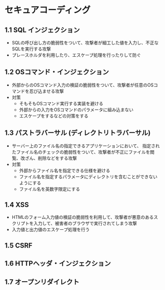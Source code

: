 # セキュアコーディング

## 1.1 SQL インジェクション
- SQLの呼び出し方の脆弱性をついて、攻撃者が細工した値を入力し、不正なSQLを実行する攻撃
- プレースホルダを利用したり、エスケープ処理を行ったりして防ぐ

## 1.2 OSコマンド・インジェクション
- 外部からのOSコマンド入力の検証の脆弱性をついて、攻撃者が任意のOSコマンドを忍び込ませる攻撃
- 対策
  - そもそもOSコマンド実行する実装を避ける
  - 外部からの入力をOSコマンドのパラメータに組み込まない
  - エスケープをするなどの対策をする

## 1.3 パストラバーサル (ディレクトリトラバーサル)
- サーバー上のファイル名の指定できるアプリケーションにおいて、
  指定されたファイル名のチェックの脆弱性をついて、攻撃者が不正にファイルを閲覧、改ざん、削除などをする攻撃
- 対策
  - 外部からファイル名を指定できる仕様を避ける
  - ファイル名を指定するパラメータにディレクトリを含むことができないようにする
  - ファイル名を英数字限定にする

## 1.4 XSS
- HTMLのフォーム入力値の検証の脆弱性を利用して、攻撃者が悪意のあるスクリプトを入力して、被害者のブラウザで実行されてしまう攻撃
- 入力値と出力値のエスケープ処理を行う

## 1.5 CSRF
## 1.6 HTTPヘッダ・インジェクション
## 1.7 オープンリダイレクト